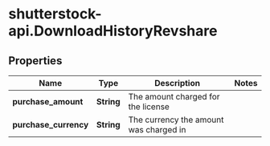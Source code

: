 # shutterstock-api.DownloadHistoryRevshare

## Properties
Name | Type | Description | Notes
------------ | ------------- | ------------- | -------------
**purchase_amount** | **String** | The amount charged for the license | 
**purchase_currency** | **String** | The currency the amount was charged in | 


